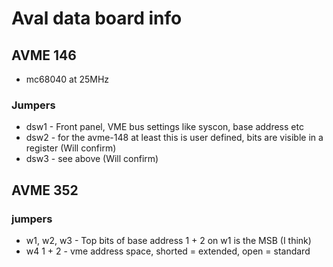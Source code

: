 # Aval data board info

## AVME 146

- mc68040 at 25MHz

### Jumpers

- dsw1 - Front panel, VME bus settings like syscon, base address etc
- dsw2 - for the avme-148 at least this is user defined, bits are visible in a register (Will confirm)
- dsw3 - see above (Will confirm)

## AVME 352

### jumpers
- w1, w2, w3 - Top bits of base address 1 + 2 on w1 is the MSB (I think)
- w4 1 + 2 - vme address space, shorted = extended, open = standard
